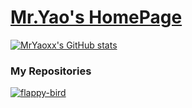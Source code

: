 # [Mr.Yao's HomePage](https://mryaoxx.github.io)

[![MrYaoxx's GitHub stats](https://github-readme-stats.vercel.app/api?username=mryaoxx)](https://mryaoxx.github.io)




### My Repositories
[![flappy-bird](https://github-readme-stats.vercel.app/api/pin/?username=mryaoxx&repo=flappy-bird)](https://github.com/mryaoxx/flappy-bird)
